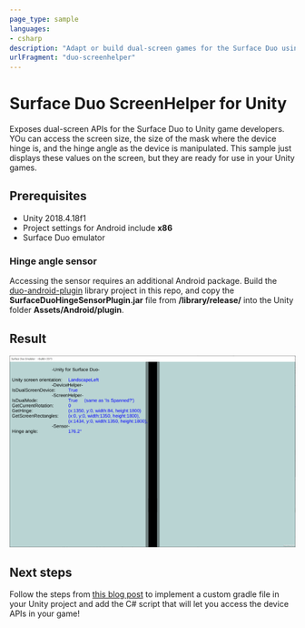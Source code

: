 ```yaml
---
page_type: sample
languages:
- csharp
description: "Adapt or build dual-screen games for the Surface Duo using Unity for Android"
urlFragment: "duo-screenhelper"
---
```


# Surface Duo ScreenHelper for Unity

Exposes dual-screen APIs for the Surface Duo to Unity game developers. YOu can access the screen size, the size of the mask where the device hinge is, and the hinge angle as the device is manipulated. This sample just displays these values on the screen, but they are ready for use in your Unity games.

## Prerequisites

- Unity 2018.4.18f1
- Project settings for Android include **x86**
- Surface Duo emulator

### Hinge angle sensor

Accessing the sensor requires an additional Android package. Build the [duo-android-plugin](/microsoft/surface-duo-sdk-unity-samples/tree/master/duo-android-plugin) library project in this repo, and copy the **SurfaceDuoHingeSensorPlugin.jar** file from **/library/release/** into the Unity folder **Assets/Android/plugin**.

## Result

![Unity in Surface Duo emulator](Screenshots/06-unity-emulator-small.png)

## Next steps

Follow the steps from [this blog post](https://devblogs.microsoft.com/surface-duo/dual-screen-games-with-unity-for-android) to implement a custom gradle file in your Unity project and add the C# script that will let you access the device APIs in your game!